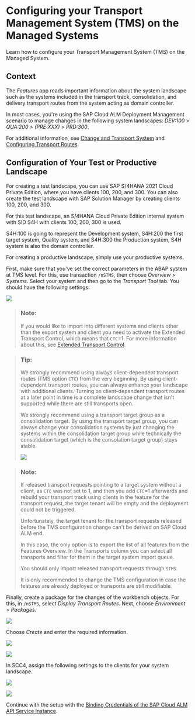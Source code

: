 <!-- loioa9ae2e3deb5148829e2381666c27ac0a -->

# Configuring your Transport Management System \(TMS\) on the Managed Systems

Learn how to configure your Transport Management System \(TMS\) on the Managed System.



<a name="loioa9ae2e3deb5148829e2381666c27ac0a__section_ckq_zpb_ybc"/>

## Context

The *Features* app reads important information about the system landscape such as the systems included in the transport track, consolidation, and delivery transport routes from the system acting as domain controller.

In most cases, you're using the SAP Cloud ALM Deployment Management scenario to manage changes in the following system landscapes: *DEV:100* \> *QUA:200* \> *\(PRE:XXX\)* \> *PRD:300*.

For additional information, see [Change and Transport System](https://help.sap.com/docs/SAP_NETWEAVER_740/4a368c163b08418890a406d413933ba7/48c4300fca5d581ce10000000a42189c.html?locale=en-US) and [Configuring Transport Routes](https://help.sap.com/docs/SAP_NETWEAVER_740/4a368c163b08418890a406d413933ba7/44b4a1df7acc11d1899e0000e829fbbd-239.html?locale=en-US).



## Configuration of Your Test or Productive Landscape

For creating a test landscape, you can use SAP S/4HANA 2021 Cloud Private Edition, where you have clients 100, 200, and 300. You can also create the test landscape with SAP Solution Manager by creating clients 100, 200, and 300.

For this test landscape, an S/4HANA Cloud Private Edition internal system with SID S4H with clients 100, 200, 300 is used.

S4H:100 is going to represent the Development system, S4H:200 the first target system, Quality system, and S4H:300 the Production system, S4H system is also the domain controller.

For creating a productive landscape, simply use your productive systems.

First, make sure that you've set the correct parameters in the ABAP system at TMS level. For this, use transaction `/nSTMS`, then choose *Overview* \> *Systems*. Select your system and then go to the *Transport Tool* tab. You should have the following settings:

![](images/abap-parameters_8131f4b.png)

> ### Note:  
> If you would like to import into different systems and clients other than the export system and client you need to activate the Extended Transport Control, which means that `CTC`=1. For more information about this, see [Extended Transport Control](https://help.sap.com/docs/SAP_NETWEAVER_740/4a368c163b08418890a406d413933ba7/1b9dc2d6e59911d184810000e8a57770.html).

> ### Tip:  
> We strongly recommend using always client-dependent transport routes \(TMS option `CTC`\) from the very beginning. By using client-dependent transport routes, you can always enhance your landscape with additional clients. Turning on client-dependent transport routes at a later point in time is a complete landscape change that isn't supported while there are still transports open.
> 
> We strongly recommend using a transport target group as a consolidation target. By using the transport target group, you can always change your consolidation systems by just changing the systems within the consolidation target group while technically the consolidation target \(which is the consolation target group\) stays stable.
> 
> ![](images/System_Landscape_22cfc8a.png)

> ### Note:  
> If released transport requests pointing to a target system without a client, as `CTC` was not set to 1, and then you add `CTC`=1 afterwards and rebuild your transport track using clients in the feature for the transport request, the target tenant will be empty and the deployment could not be triggered.
> 
> Unfortunately, the target tenant for the transport requests released before the TMS configuration change can't be derived on SAP Cloud ALM end.
> 
> In this case, the only option is to export the list of all features from the Features Overview. In the Transports column you can select all transports and filter for them in the target system import queue.
> 
> You should only import released transport requests through `STMS`.
> 
> It is only recommended to change the TMS configuration in case the features are already deployed or transports are still modifiable.

Finally, create a package for the changes of the workbench objects. For this, in `/nSTMS`, select *Display Transport Routes*. Next, choose *Environment* \> *Packages*.

![](images/env_d016b63.png)

Choose *Create* and enter the required information.

![](images/package_ba2a43c.png)

![](images/create_0d53bcf.png)

In SCC4, assign the following settings to the clients for your system landscape.

![](images/assign_fac2275.png)

![](images/assign2_b12d94c.png)

Continue with the setup with the [Binding Credentials of the SAP Cloud ALM API Service Instance](binding-credentials-of-the-sap-cloud-alm-api-service-instance-6c734bd.md).

